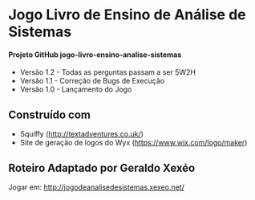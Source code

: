 # Jogo Livro de Ensino de Análise de Sistemas
#### Projeto GitHub jogo-livro-ensino-analise-sistemas

* Versão 1.2 - Todas as perguntas passam a ser 5W2H
* Versão 1.1 - Correção de Bugs de Execução
* Versão 1.0 - Lançamento do Jogo

## Construído com 
* Squiffy (http://textadventures.co.uk/)
* Site de geração de logos do Wyx (https://www.wix.com/logo/maker)

## Roteiro Adaptado por Geraldo Xexéo

Jogar em: http://jogodeanalisedesistemas.xexeo.net/

